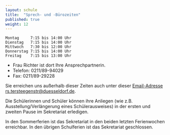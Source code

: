 ```yaml
---
layout: schule
title:  "Sprech- und -Bürozeiten"
published: true
weight: 12
---
```


	Montag     7:15 bis 14:00 Uhr
	Dienstag   7:15 bis 14:00 Uhr
	Mittwoch   7:30 bis 12:00 Uhr
	Donnerstag 7:15 bis 14:00 Uhr
	Freitag    7:15 bis 13:00 Uhr

- Frau Richter ist dort Ihre Ansprechpartnerin.
- Telefon: 0211/89-94029
- Fax: 0211/89-29228

Sie erreichen uns außerhalb dieser Zeiten auch unter dieser [Email-Adresse rs.tersteegenstr@duesseldorf.de](mailto:rs.tersteegenstr@duesseldorf.de).

Die Schülerinnen und Schüler können ihre Anliegen (wie z.B. Ausstellung/Verlängerung eines Schülerausweises) in der ersten und zweiten Pause im Sekretariat erledigen.

In den Sommerferien ist das Sekretariat in den beiden letzten Ferienwochen erreichbar. In den übrigen Schulferien ist das Sekretariat geschlossen.
